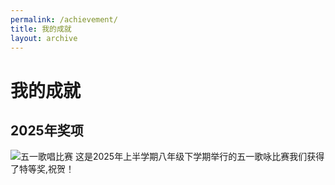 ```yaml
---
permalink: /achievement/
title: 我的成就
layout: archive
---
```

# 我的成就

## 2025年奖项

![五一歌唱比赛](https://s21.ax1x.com/2025/07/10/pVQTbdO.jpg)
这是2025年上半学期八年级下学期举行的五一歌咏比赛我们获得了特等奖,祝贺！